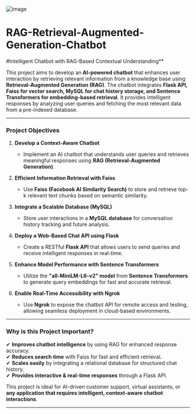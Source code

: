 

![image](https://github.com/user-attachments/assets/c4e6cdbe-aca4-422a-8bb5-325c121f4679)



# RAG-Retrieval-Augmented-Generation-Chatbot

#Intelligent Chatbot with RAG-Based Contextual Understanding**  
 
This project aims to develop an **AI-powered chatbot** that enhances user interaction by retrieving relevant information from a knowledge base using **Retrieval-Augmented Generation (RAG)**. The chatbot integrates **Flask API, Faiss for vector search, MySQL for chat history storage, and Sentence Transformers for embedding-based retrieval**. It provides intelligent responses by analyzing user queries and fetching the most relevant data from a pre-indexed database.  

---

### **Project Objectives**  
1. **Develop a Context-Aware Chatbot**  
   - Implement an AI chatbot that understands user queries and retrieves meaningful responses using **RAG (Retrieval-Augmented Generation)**.  

2. **Efficient Information Retrieval with Faiss**  
   - Use **Faiss (Facebook AI Similarity Search)** to store and retrieve top-k relevant text chunks based on semantic similarity.  

3. **Integrate a Scalable Database (MySQL)**  
   - Store user interactions in a **MySQL database** for conversation history tracking and future analysis.  

4. **Deploy a Web-Based Chat API using Flask**  
   - Create a RESTful **Flask API** that allows users to send queries and receive intelligent responses in real-time.  

5. **Enhance Model Performance with Sentence Transformers**  
   - Utilize the **"all-MiniLM-L6-v2" model** from **Sentence Transformers** to generate query embeddings for fast and accurate retrieval.  

6. **Enable Real-Time Accessibility with Ngrok**  
   - Use **Ngrok** to expose the chatbot API for remote access and testing, allowing seamless deployment in cloud-based environments.  

---

### **Why is this Project Important?**  
✔ **Improves chatbot intelligence** by using RAG for enhanced response accuracy.  
✔ **Reduces search time** with Faiss for fast and efficient retrieval.  
✔ **Scales easily** by integrating a relational database for structured chat history.  
✔ **Provides interactive & real-time responses** through a Flask API.  

This project is ideal for AI-driven customer support, virtual assistants, or **any application that requires intelligent, context-aware chatbot interactions**.   

---


